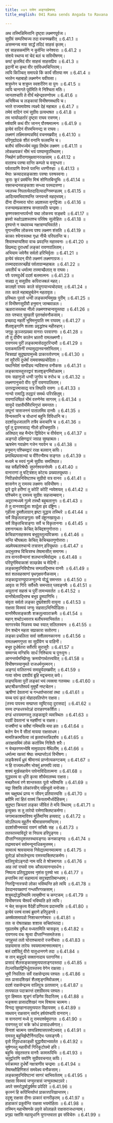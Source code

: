 ```yaml
---
title: ०४१ रामेण अङ्गदप्रेषणम्
title_english: 041 Rama sends Angada to Ravana

---
```



अथ तस्मिन्निमित्तानि दृष्ट्वा लक्ष्मणपूर्वजः।  
सुग्रीवं सम्परिष्वज्य तदा वचनमब्रवीत् ॥ 6.41.1 ॥   
असम्मन्त्र्य मया सार्द्धं तदिदं साहसं कृतम्।  
एवं साहसकर्माणि न कुर्वन्ति जनेश्वराः ॥ 6.41.2 ॥   
संशये स्थाप्य मां चेदं बलं च सविभीषणम्।  
कष्टं कृतमिदं वीर साहसं साहसप्रिय ॥ 6.41.3 ॥   
इदानीं मा कृथा वीर एवंविधमचिन्तितम्।  
त्वयि किञ्चित् समापन्ने किं कार्यं सीतया मम ॥ 6.41.4 ॥   
भरतेन महाबाहो लक्ष्मणेन यवीयसा।  
शत्रुघ्नेन च शत्रुघ्न स्वशरीरेण वा पुनः ॥ 6.41.5 ॥   
त्वयि चानागते पूर्वमिति मे निश्चिता मतिः।  
जानतश्चापि ते वीर्यं महेन्द्रवरुणोपम ॥ 6.41.6 ॥   
अभिषिच्य च लङ्कायां विभीषणमथापि च।  
भरते राज्यमावेश्य त्यक्ष्ये देहं महाबल ॥ 6.41.7 ॥   
तमेवं वादिनं रामं सुग्रीवः प्रत्यभाषत ॥ 6.41.8 ॥   
तव भार्यापहर्तारं दृष्ट्वा राघव रावणम्।  
मर्षयामि कथं वीर जानन् पौरुषमात्मनः ॥ 6.41.9 ॥   
इत्येवं वादिनं वीरमभिनन्द्य स राघवः।  
लक्ष्मणं लक्ष्मिसम्पन्नमिदं वचनमब्रवीत् ॥ 6.41.10 ॥   
परिगृह्योदकं शीतं वनानि फलवन्ति च।  
बलौघं संविभज्येमं व्यूह्य तिष्ठेम लक्ष्मण ॥ 6.41.11 ॥   
लोकक्षयकरं भीमं भयं पश्याम्युपस्थितम्।  
निबर्हणं प्रवीराणामृक्षवानररक्षसाम् ॥ 6.41.12 ॥   
वाताश्च परुषा वान्ति कम्पते च वसुन्धरा।  
पर्वताग्राणि वेपन्ते पतन्ति धरणीरुहाः ॥ 6.41.13 ॥   
मेघाः क्रव्यादसङ्काशाः परुषाः परुषस्वनाः।  
क्रूराः क्रूरं प्रवर्षन्ति मिश्रं शोणितबिन्दुभिः ॥ 6.41.14 ॥   
रक्तचन्दनसङ्काशा सन्ध्या परमदारुणा।  
ज्वलच्च निपतत्येतदादित्यादग्निमण्डलम् ॥ 6.41.15 ॥   
आदित्यमभिवाश्यन्ति जनयन्तो महद्भयम्।  
दीना दीनस्वरा घोरा अप्रशस्ता मृगद्विजाः ॥ 6.41.16 ॥   
रजन्यामप्रकाशश्च सन्तापयति चन्द्रमाः।  
कृष्णरक्तान्तपर्यन्तो यथा लोकस्य सङ्क्षये ॥ 6.41.17 ॥   
ह्रस्वो रूक्षोऽप्रशस्तश्च परिवेषः सुलोहितः ॥ 6.41.18 ॥   
दृश्यन्ते न यथावच्च नक्षत्राण्यभिवर्तते।  
युगान्तमिव लोकस्य पश्य लक्ष्मण शंसति ॥ 6.41.19 ॥   
काकाः श्येनास्तथा गृध्रा नीचैः परिपतन्ति च।  
शिवाश्चाप्यशिवा वाचः प्रवदन्ति महास्वनाः ॥ 6.41.20 ॥   
क्षिप्रमद्य दुराधर्षां लङ्कां रावणपालिताम्।  
अभियाम जवेनैव सर्वतो हरिभिर्वृताः ॥ 6.41.21 ॥   
इत्येवं संवदन् वीरो लक्ष्मणं लक्ष्मणाग्रजः।  
तस्मादवातरच्छीव्रं पर्वताग्रान्महाबलः ॥ 6.41.22 ॥   
अवतीर्यं च धर्मात्मा तस्माच्छैलात् स राघवः।  
परैः परमदुर्धर्षं ददर्श बलमात्मनः ॥ 6.41.23 ॥   
सन्नह्य तु ससुग्रीवः कपिराजबलं महत्।  
कालज्ञो राघवः काले संयुगायाभ्यचोदयत् ॥ 6.41.24 ॥   
ततः काले महाबाहुर्बलेन महतावृतः।  
प्रस्थितः पुरतो धन्वी लङ्कामभिमुखः पुरीम् ॥ 6.41.25 ॥   
तं विभीषणसुग्रीवौ हनुमान् जाम्बवान्नलः।  
ऋक्षराजस्तथा नीलो लक्ष्मणश्चान्वयुस्तदा ॥ 6.41.26 ॥   
ततः पश्चात् सुमहती पृतनर्क्षवनौकसाम्।  
प्रच्छाद्य महतीं भूमिमनुयाति स्म राघवम् ॥ 6.41.27 ॥   
शैलशृङ्गाणि शतशः प्रवृद्धांश्च महीरुहान्।  
जगृहुः कुञ्जरप्रख्या वानराः परवारणाः ॥ 6.41.28 ॥   
तौ तु दीर्घेण कालेन भ्रातरौ रामलक्ष्मणौ।  
रावणस्य पुरीं लङ्कामासेदतुररिन्दमौ ॥ 6.41.29 ॥   
पताकमालिनीं रम्यामुद्यानवनशोभिताम्।  
चित्रवप्रां सुदुष्प्रापामुच्चैः प्राकारतोरणाम् ॥ 6.41.30 ॥   
तां सुरैरपि दुर्धर्षां रामवाक्यप्रचोदिताः।  
यथानिवेशं सम्पीड्य न्यविशन्त वनौकसः ॥ 6.41.31 ॥   
लङ्कायास्तूत्तरद्वारं शलशृङ्गमिवोन्नतम्।  
रामः सहानुजो धन्वी जुगोप च रुरोध च ॥ 6.41.32 ॥   
लक्ष्मणानुचरो वीरः पुरीं रावणपालिताम्।  
उत्तरद्वारमासाद्य यत्र तिष्ठति रावणः ॥ 6.41.33 ॥   
नान्यो रामाद्धि तद्द्वारं समर्थः परिरक्षितुम्।  
रावणाधिष्ठितं भीमं वरुणेनेव सागरम् ॥ 6.41.34 ॥   
सायुधै राक्षसैर्भीमैरभिगुप्तं समन्ततः।  
लघूनां त्रासजननं पातालमिव दानवैः ॥ 6.41.35 ॥   
विन्यस्तानि च योधानां बहूनि विविधानि च।  
ददर्शायुधजालानि तत्रैव कवचानि च ॥ 6.41.36 ॥   
पूर्वं तु द्वारमासाद्य नीलो हरिचमूपतिः।  
अतिष्ठत् सह मैन्देन द्विविदेन च वीर्यवान् ॥ 6.41.37 ॥   
अङ्गदो दक्षिणद्वारं जग्राह सुमहाबलः।  
ऋषभेण गवाक्षेण गजेन गवयेन च ॥ 6.41.38 ॥   
हनुमान् पश्चिमद्वारं ररक्ष बलवान् कपिः।  
प्रमाथिप्रघसाभ्यां च वीरैरन्यैश्च सङ्गतः ॥ 6.41.39 ॥   
मध्यमे च स्वयं गुल्मे सुग्रीवः समतिष्ठत।  
सह सर्वैहरिश्रेष्ठैः सुपर्णश्वसनोपमैः ॥ 6.41.40 ॥   
वानाराणां तु षट्त्रिंशत् कोट्यः प्रख्यातयूथपाः।  
निपीड्योपनिविष्टाश्च सुग्रीवो यत्र वानरः ॥ 6.41.41 ॥   
शासनेन तु रामस्य लक्ष्मणः सविभीषणः।  
द्वारे द्वारे हरीणां तु कोटिं कोटिं न्यवेशयत् ॥ 6.41.42 ॥   
पश्चिमेन तु रामस्य सुग्रीवः सहजाम्बवान्।  
अदूरान्मध्यमे गुल्मे तस्थौ बहुबलानुगः ॥ 6.41.43 ॥   
ते तु वानरशार्दूलाः शार्दूला इव दंष्ट्रिणः।  
गृहीत्वा द्रुमशैलाग्रान् हृष्टा युद्धाय तस्थिरे ॥ 6.41.44 ॥   
सर्वे विकृतलाङ्गूलाः सर्वे दंष्ट्रानखायुधाः।  
सर्वे विकृतचित्राङ्गाः सर्वे च विकृताननाः ॥ 6.41.45 ॥   
दशनागबलाः केचित् केचिद्दशगुणोत्तराः।  
केचिन्नागसहस्रस्य बभूवुस्तुल्यविक्रमाः ॥ 6.41.46 ॥   
सन्ति चौघबलाः केचित् केचिच्छतगुणोत्तराः।  
अप्रमेयबलाश्चान्ये तत्रासन् हरियूथपाः ॥ 6.41.47 ॥   
अद्भुतश्च विचित्रश्च तेषामासीत् समागमः।  
तत्र वानरसैन्यानां शलभानामिवोद्यमः ॥ 6.41.48 ॥   
परिपूर्णमिवाकाशं सञ्छन्नेव च मेदिनी।  
लङ्कामुपनिविष्टैश्च सम्पतद्भिश्च वानरैः ॥ 6.41.49 ॥   
शतं शतसहस्राणां पृथगृक्षवनौकसाम्।  
लङ्काद्वाराण्युपाजग्मुरन्ये योद्धुं समन्ततः ॥ 6.41.50 ॥   
आवृतः स गिरिः सर्वैस्तैः समन्तात् प्लवङ्गमैः ॥ 6.41.51 ॥   
अयुतानां सहस्रं च पुरीं तामभ्यवर्तत ॥ 6.41.52 ॥   
वानरैर्बलवद्भिश्च बभूव द्रुमपाणिभिः।  
संवृता सर्वतो लङ्का दुष्प्रवेशापि वायुना ॥ 6.41.53 ॥   
राक्षसा विस्मयं जग्मुः सहसाऽभिनिपीडिताः।  
वानरैर्मेघसङ्काशैः शक्रतुल्यपराक्रमैः ॥ 6.41.54 ॥   
महान् शब्दोऽभवत्तत्र बलौघस्याभिवर्ततः।  
सागरस्येव भिन्नस्य यथा स्यात् सलिलस्वनः ॥ 6.41.55 ॥   
तेन शब्देन महता सप्राकारा सतोरणा।  
लङ्का प्रचलिता सर्वा सशैलवनकानना ॥ 6.41.56 ॥   
रामलक्ष्मणगुप्ता सा सुग्रीवेण च वाहिनी।  
बभूव दुर्धर्षतरा सर्वैरपि सुरासुरैः ॥ 6.41.57 ॥   
सम्मन्त्र्य मन्त्रिभिः सार्धं निश्चित्य च पुनःपुनः।  
आनन्तर्यमभिप्रेप्सुः क्रमयोगार्थतत्त्ववित् ॥ 6.41.58 ॥   
विभीषणस्यानुमते राजधर्मनुस्मरन्।  
अङ्गदं वालितनयं समाहूयेदमब्रवीत् ॥ 6.41.59 ॥   
गत्वा सोम्य दशग्रीवं ब्रुहि मद्वचनात् कपे।  
लङ्घयित्वा पुरीं लङ्कां भयं त्यक्त्वा गतव्यथः ॥ 6.41.60 ॥   
भ्रष्टश्रीकगतैश्वर्य मुमूर्षो नष्टचेतन।  
ऋषीणां देवतानां च गन्धर्वाप्सरसां तथा ॥ 6.41.61 ॥   
यच्च पापं कृतं मोहादवलिप्तेन राक्षस।  
[तस्य पापस्य सम्प्राप्ता व्युष्टिरद्य दुरासदा] ॥ 6.41.62 ॥   
यस्य दण्डधरस्तेऽहं दाराहरणकर्शितः।  
दण्डं धारयमाणस्तु लङ्काद्वारे व्यवस्थितः ॥ 6.41.63 ॥   
पदवीं देवतानां च महर्षीणां च राक्षस।  
राजर्षीणां च सर्वेषां गमिष्यसि मया हतः ॥ 6.41.64 ॥   
बलेन येन वै सीतां मायया राक्षसाधम।  
मामतिक्रामयित्वा त्वं हृतवांस्तन्निदर्शय ॥ 6.41.65 ॥   
अराक्षसमिमं लोकं कर्तास्मि निशितैः शरैः।  
न चेच्छरणमभ्येषि मामुपादाय मैथिलीम् ॥ 6.41.66 ॥   
धर्मात्मा रक्षसां श्रेष्ठः सम्प्राप्तोऽयं विभीषणः।  
लङ्कैश्वर्यं ध्रुवं श्रीमानयं प्राप्नोत्यकण्टकम् ॥ 6.41.67 ॥   
न हि राज्यमधर्मेण भोक्तुं क्षणमपि त्वया।  
शक्यं मूर्खसहायेन पापेनाविदितात्मना ॥ 6.41.68 ॥   
युद्ध्यस्व वा धृतिं कृत्वा शौर्यमालम्ब्य राक्षस।  
मच्छरैस्त्वं रणे शान्तस्ततः पूतो भविष्यसि ॥ 6.41.69 ॥   
यद्वा विशसि लोकांस्त्रीन् पक्षिभूतो मनोजवः।  
मम चक्षुष्पथं प्राप्य न जीवन् प्रतियास्यसि ॥ 6.41.70 ॥   
ब्रवीमि त्वां हितं वाक्यं क्रियतामौर्ध्वदैहिकम्।  
सुदृष्टा क्रियतां लङ्का जीवितं ते मयि स्थितम् ॥ 6.41.71 ॥   
इत्युक्तः स तु तारेयो रामेणाक्लिष्टकर्मणा।  
जगामाकाशमाविश्य मूर्तिमानिव हव्यवाट् ॥ 6.41.72 ॥   
सोऽतिपत्य मुहूर्तेन श्रीमान्रावणमन्दिरम्।  
ददर्शासीनमव्यग्रं रावणं सचिवैः सह ॥ 6.41.73 ॥   
ततस्तस्याविदूरे स निपत्य हरिपुङ्गवः।  
दीप्ताग्निसदृशस्तस्थावङ्गदः कनकाङ्गदः ॥ 6.41.74 ॥   
तद्रामवचनं सर्वमन्यूनाधिकमुत्तमम्।  
सामात्यं श्रावयामास निवेद्यात्मानमात्मना ॥ 6.41.75 ॥   
दूतोऽहं कोसलेन्द्रस्य रामस्याक्लिष्टकर्मणः।  
वालिपुत्रोऽङ्गदो नाम यदि ते श्रोत्रमागतः ॥ 6.41.76 ॥   
आह त्वां राघवो रामः कौसल्यानन्दवर्धनः।  
निष्पत्य प्रतियुद्ध्यस्व नृशंस पुरुषो भव ॥ 6.41.77 ॥   
हन्तास्मि त्वां सहामात्यं सपुत्रज्ञातिबान्धवम्।  
निरुद्विग्नास्त्रयो लोका भविष्यन्ति हते त्वयि ॥ 6.41.78 ॥   
देवदानवयक्षाणां गन्धर्वोरगरक्षसाम्।  
शत्रुमद्योद्धरिष्यामि त्वामृषीणां च कण्टकम् ॥ 6.41.79 ॥   
विभीषणस्य चैश्वर्यं भविष्यति हते त्वयि।  
न चेत् सत्कृत्य वैदेहीं प्रणिपत्य प्रदास्यसि ॥ 6.41.80 ॥   
इत्येवं परुषं वाक्यं ब्रुवाणे हरिपुङ्गवे।  
अमर्षवशमापन्नो निशाचरगणेश्वरः ॥ 6.41.81 ॥   
ततः स रोषताम्राक्षः शशास सचिवांस्तदा।  
गृह्यतामेष दुर्मेधा वध्यतामिति चासकृत् ॥ 6.41.82 ॥   
रावणस्य वचः श्रुत्वा दीप्ताग्निसमतेजसः।  
जगृहुस्तं ततो घोराश्चत्वारो रजनीचराः ॥ 6.41.83 ॥   
ग्राहयामास तारेयः स्वयमात्मानमात्मवान्।  
बलं दर्शयितुं वीरो यातुधानगणे तदा ॥ 6.41.84 ॥   
स तान् बाहुद्वये सक्तानादाय पतगानिव।  
प्रासादं शैलसङ्कासमुत्पपाताङ्गदस्तदा ॥ 6.41.85 ॥   
तेऽन्तरिक्षाद्विनिर्धूतास्तस्य वेगेन राक्षसाः।  
भूमौ निपतिताः सर्वे राक्षसेन्द्रस्य पश्यतः ॥ 6.41.86 ॥   
ततः प्रासादशिखरं शैलशृङ्गमिवोन्नतम्।  
ददर्श राक्षसेन्द्रस्य वालिपुत्रः प्रतापवान् ॥ 6.41.87 ॥   
तत्पफाल पदाक्रान्तं दशग्रीवस्य पश्यतः।  
पुरा हिमवतः शृङ्गं वज्रिणेव विदारितम् ॥ 6.41.88 ॥   
भङ्क्त्वा प्रासादशिखरं नाम विश्राव्य चात्मनः।  
विनद्य सुमहानादमुत्पपात विहायसम् ॥ 6.41.89 ॥   
व्यथयन् राक्षसान् सर्वान् हर्षयंश्चापि वानरान्।  
स वानराणां मध्ये तु रामपार्श्वमुपागतः ॥ 6.41.90 ॥   
रावणस्तु परं चक्रे क्रोधं प्रासादधर्षणात्।  
विनाशं चात्मनः पश्यन्निश्वासपरमोऽभवत् ॥ 6.41.91 ॥   
रामस्तु बहुभिर्हृष्टैर्निनदद्भिः प्लवङ्गमैः।  
वृतो रिपुवधाकाङ्क्षी युद्धायैवाभ्यवर्तत ॥ 6.41.92 ॥   
सुषेणस्तु महावीर्यो गिरिकूटोपमो हरिः।  
बहुभिः संवृतस्तत्र वानरैः कामरूपिभिः ॥ 6.41.93 ॥   
चतुर्द्वाराणि सर्वाणि सुग्रीववचनात् कपिः।  
पर्यक्रामत दुर्धर्षो नक्षत्राणीव चन्द्रमाः ॥ 6.41.94 ॥   
तेषामक्षौहिणिशतं समवेक्ष्य वनौकसाम्।  
लङ्कामुपनिविष्टानां सागरं चाभिवर्तताम् ॥ 6.41.95 ॥   
राक्षसा विस्मयं जग्मुस्त्रासं जग्मुस्तथाऽपरे।  
अपरे समरोद्धर्षाद्धर्षमेव प्रपेदिरे ॥ 6.41.96 ॥   
कृत्स्नं हि कपिभिर्व्याप्तं प्राकारपरिखान्तरम्।  
ददृशू राक्षसा दीनाः प्राकारं वानरीकृतम् ॥ 6.41.97 ॥   
हाहाकारं प्रकुर्वन्ति राक्षसा भयमोहिताः ॥ 6.41.98 ॥   
तस्मिन् महाभीषणके प्रवृत्ते कोलाहले राक्षसराजधान्याम्।  
प्रगृह्य रक्षांसि महायुधानि युगान्तवाता इव संविचेरुः ॥ 6.41.99 ॥   